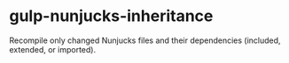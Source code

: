# gulp-nunjucks-inheritance
Recompile only changed Nunjucks files and their dependencies (included, extended, or imported).
